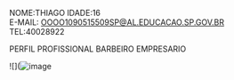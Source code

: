 NOME:THIAGO    IDADE:16        
E-MAIL: OOOO1090515509SP@AL.EDUCACAO.SP.GOV.BR            
TEL:40028922

PERFIL PROFISSIONAL
BARBEIRO
EMPRESARIO

![](![image](https://github.com/Thiag0777/Thiag0777/assets/172391976/78f5936e-a152-4708-8bfc-cf9261260869)
